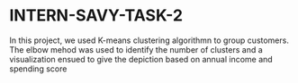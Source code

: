 # INTERN-SAVY-TASK-2
In this project, we used K-means clustering algorithmn to group customers.
The elbow mehod was used to identify the number of clusters and a visualization ensued to give the depiction based on annual income and spending score
